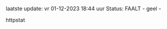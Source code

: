 laatste update: 
vr 01-12-2023 18:44   uur 
Status: FAALT - geel - 
<div class="service Y">httpstat</div>